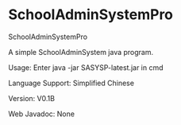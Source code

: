 # SchoolAdminSystemPro
SchoolAdminSystemPro

A simple SchoolAdminSystem java program.          

Usage: Enter  java -jar SASYSP-latest.jar  in cmd  

Language Support: Simplified Chinese

Version: V0.1B

Web Javadoc: None
